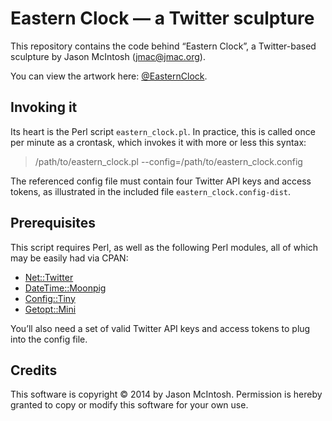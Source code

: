 # Eastern Clock — a Twitter sculpture

This repository contains the code behind “Eastern Clock”, a Twitter-based sculpture by Jason McIntosh (jmac@jmac.org).

You can view the artwork here: [@EasternClock](http://twitter.com/EasternClock).

## Invoking it

Its heart is the Perl script `eastern_clock.pl`. In practice, this is called once per minute as a crontask, which invokes it with more or less this syntax:

> /path/to/eastern_clock.pl --config=/path/to/eastern_clock.config

The referenced config file must contain four Twitter API keys and access tokens, as illustrated in the included file `eastern_clock.config-dist`.

## Prerequisites

This script requires Perl, as well as the following Perl modules, all of which may be easily had via CPAN:

* [Net::Twitter](https://metacpan.org/pod/Net::Twitter)
* [DateTime::Moonpig](https://metacpan.org/pod/DateTime::Moonpig)
* [Config::Tiny](https://metacpan.org/pod/Config::Tiny)
* [Getopt::Mini](https://metacpan.org/pod/Getopt::Mini)

You’ll also need a set of valid Twitter API keys and access tokens to plug into the config file.

## Credits

This software is copyright &copy; 2014 by Jason McIntosh. Permission is hereby granted to copy or modify this software for your own use.

